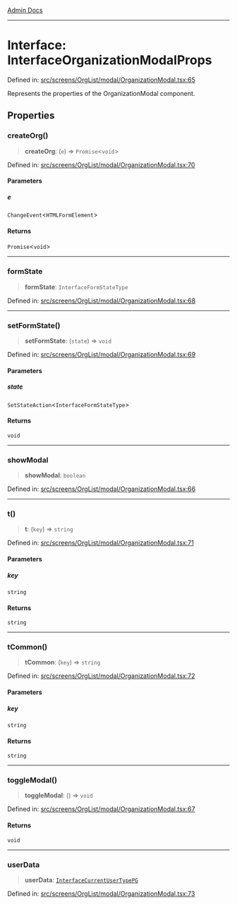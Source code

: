 [Admin Docs](/)

***

# Interface: InterfaceOrganizationModalProps

Defined in: [src/screens/OrgList/modal/OrganizationModal.tsx:65](https://github.com/PalisadoesFoundation/talawa-admin/blob/main/src/screens/OrgList/modal/OrganizationModal.tsx#L65)

Represents the properties of the OrganizationModal component.

## Properties

### createOrg()

> **createOrg**: (`e`) => `Promise`\<`void`\>

Defined in: [src/screens/OrgList/modal/OrganizationModal.tsx:70](https://github.com/PalisadoesFoundation/talawa-admin/blob/main/src/screens/OrgList/modal/OrganizationModal.tsx#L70)

#### Parameters

##### e

`ChangeEvent`\<`HTMLFormElement`\>

#### Returns

`Promise`\<`void`\>

***

### formState

> **formState**: `InterfaceFormStateType`

Defined in: [src/screens/OrgList/modal/OrganizationModal.tsx:68](https://github.com/PalisadoesFoundation/talawa-admin/blob/main/src/screens/OrgList/modal/OrganizationModal.tsx#L68)

***

### setFormState()

> **setFormState**: (`state`) => `void`

Defined in: [src/screens/OrgList/modal/OrganizationModal.tsx:69](https://github.com/PalisadoesFoundation/talawa-admin/blob/main/src/screens/OrgList/modal/OrganizationModal.tsx#L69)

#### Parameters

##### state

`SetStateAction`\<`InterfaceFormStateType`\>

#### Returns

`void`

***

### showModal

> **showModal**: `boolean`

Defined in: [src/screens/OrgList/modal/OrganizationModal.tsx:66](https://github.com/PalisadoesFoundation/talawa-admin/blob/main/src/screens/OrgList/modal/OrganizationModal.tsx#L66)

***

### t()

> **t**: (`key`) => `string`

Defined in: [src/screens/OrgList/modal/OrganizationModal.tsx:71](https://github.com/PalisadoesFoundation/talawa-admin/blob/main/src/screens/OrgList/modal/OrganizationModal.tsx#L71)

#### Parameters

##### key

`string`

#### Returns

`string`

***

### tCommon()

> **tCommon**: (`key`) => `string`

Defined in: [src/screens/OrgList/modal/OrganizationModal.tsx:72](https://github.com/PalisadoesFoundation/talawa-admin/blob/main/src/screens/OrgList/modal/OrganizationModal.tsx#L72)

#### Parameters

##### key

`string`

#### Returns

`string`

***

### toggleModal()

> **toggleModal**: () => `void`

Defined in: [src/screens/OrgList/modal/OrganizationModal.tsx:67](https://github.com/PalisadoesFoundation/talawa-admin/blob/main/src/screens/OrgList/modal/OrganizationModal.tsx#L67)

#### Returns

`void`

***

### userData

> **userData**: [`InterfaceCurrentUserTypePG`](utils\interfaces\README\interfaces\InterfaceCurrentUserTypePG.md)

Defined in: [src/screens/OrgList/modal/OrganizationModal.tsx:73](https://github.com/PalisadoesFoundation/talawa-admin/blob/main/src/screens/OrgList/modal/OrganizationModal.tsx#L73)
